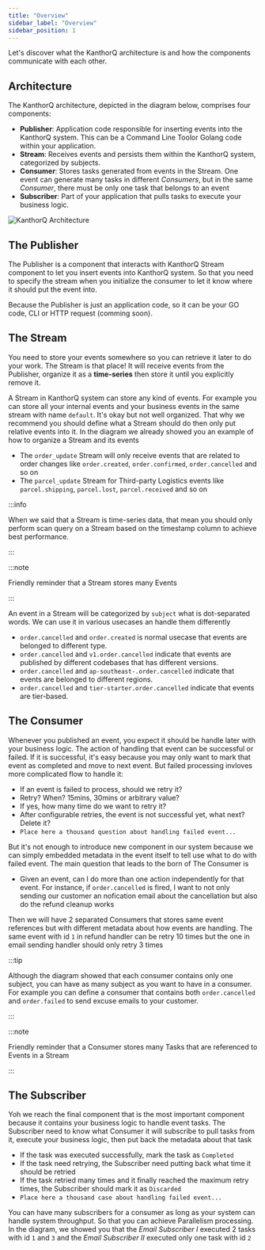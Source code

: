```yaml
---
title: "Overview"
sidebar_label: "Overview"
sidebar_position: 1
---
```


Let's discover what the KanthorQ architecture is and how the components communicate with each other.

## Architecture

The KanthorQ architecture, depicted in the diagram below, comprises four components:

- **Publisher**: Application code responsible for inserting events into the KanthorQ system. This can be a Command Line Toolor Golang code within your application.
- **Stream**: Receives events and persists them within the KanthorQ system, categorized by subjects.
- **Consumer**: Stores tasks generated from events in the Stream. One event can generate many tasks in different _Consumers_, but in the same _Consumer_, there must be only one task that belongs to an event
- **Subscriber**: Part of your application that pulls tasks to execute your business logic.

![KanthorQ Architecture](/002-concepts/001-overview/kanthorq-architecture.svg)

## The Publisher

The Publisher is a component that interacts with KanthorQ Stream component to let you insert events into KanthorQ system. So that you need to specify the stream when you initialize the consumer to let it know where it should put the event into.

Because the Publisher is just an application code, so it can be your GO code, CLI or HTTP request (comming soon).

## The Stream

You need to store your events somewhere so you can retrieve it later to do your work. The Stream is that place! It will receive events from the Publisher, organize it as a **time-series** then store it until you explicitly remove it.

A Stream in KanthorQ system can store any kind of events. For example you can store all your internal events and your business events in the same stream with name `default`. It's okay but not well organized. That why we recommend you should define what a Stream should do then only put relative events into it. In the diagram we already showed you an example of how to organize a Stream and its events

- The `order_update` Stream will only receive events that are related to order changes like `order.created`, `order.confirmed`, `order.cancelled` and so on
- The `parcel_update` Stream for Third-party Logistics events like `parcel.shipping`, `parcel.lost`, `parcel.received` and so on

:::info

When we said that a Stream is time-series data, that mean you should only perform scan query on a Stream based on the timestamp column to achieve best performance.

:::

:::note

Friendly reminder that a Stream stores many Events

:::

An event in a Stream will be categorized by `subject` what is dot-separated words. We can use it in various usecases an handle them differently

- `order.cancelled` and `order.created` is normal usecase that events are belonged to different type.
- `order.cancelled` and `v1.order.cancelled` indicate that events are published by different codebases that has different versions.
- `order.cancelled` and `ap-southeast-.order.cancelled` indicate that events are belonged to different regions.
- `order.cancelled` and `tier-starter.order.cancelled` indicate that events are tier-based.

## The Consumer

Whenever you published an event, you expect it should be handle later with your business logic. The action of handling that event can be successful or failed. If it is successful, it's easy because you may only want to mark that event as completed and move to next event. But failed processing invloves more complicated flow to handle it:

- If an event is failed to process, should we retry it?
- Retry? When? 15mins, 30mins or arbitrary value?
- If yes, how many time do we want to retry it?
- After configurable retries, the event is not successful yet, what next? Delete it?
- `Place here a thousand question about handling failed event...`

But it's not enough to introduce new component in our system because we can simply embedded metadata in the event itself to tell use what to do with failed event. The main question that leads to the born of The Consumer is

- Given an event, can I do more than one action independently for that event. For instance, if `order.cancelled` is fired, I want to not only sending our customer an nofication email about the cancellation but also do the refund cleanup works

Then we will have 2 separated Consumers that stores same event references but with different metadata about how events are handling. The same event with id `1` in refund handler can be retry 10 times but the one in email sending handler should only retry 3 times

:::tip

Although the diagram showed that each consumer contains only one subject, you can have as many subject as you want to have in a consumer. For example you can define a consumer that contains both `order.cancelled` and `order.failed` to send excuse emails to your customer.

:::

:::note

Friendly reminder that a Consumer stores many Tasks that are referenced to Events in a Stream

:::

## The Subscriber

Yoh we reach the final component that is the most important component because it contains your business logic to handle event tasks. The Subscriber need to know what Consumer it will subscribe to pull tasks from it, execute your business logic, then put back the metadata about that task

- If the task was executed successfully, mark the task as `Completed`
- If the task need retrying, the Subscriber need putting back what time it should be retried
- If the task retried many times and it finally reached the maximum retry times, the Subscriber should mark it as `Discarded`
- `Place here a thousand case about handling failed event...`

You can have many subscribers for a consumer as long as your system can handle system throughput. So that you can achieve Parallelism processing. In the diagram, we showed you that the _Email Subscriber I_ executed 2 tasks with id `1` and `3` and the _Email Subscriber II_ executed only one task with id `2`
